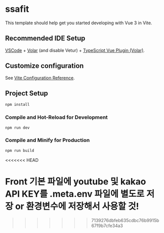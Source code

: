 # ssafit

This template should help get you started developing with Vue 3 in Vite.

## Recommended IDE Setup

[VSCode](https://code.visualstudio.com/) + [Volar](https://marketplace.visualstudio.com/items?itemName=Vue.volar) (and disable Vetur) + [TypeScript Vue Plugin (Volar)](https://marketplace.visualstudio.com/items?itemName=Vue.vscode-typescript-vue-plugin).

## Customize configuration

See [Vite Configuration Reference](https://vitejs.dev/config/).

## Project Setup

```sh
npm install
```

### Compile and Hot-Reload for Development

```sh
npm run dev
```

### Compile and Minify for Production

```sh
npm run build
```
<<<<<<< HEAD

Front 기본 파일에 youtube 및 kakao API KEY를 .meta.env 파일에 별도로 저장 or 환경변수에 저장해서 사용할 것!
=======
>>>>>>> 7139276dbfeb635cdbc76b9915b67f9b7cfe34a3
